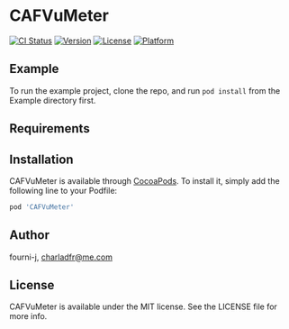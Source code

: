 # CAFVuMeter

[![CI Status](http://img.shields.io/travis/fourni-j/CAFVuMeter.svg?style=flat)](https://travis-ci.org/fourni-j/CAFVuMeter)
[![Version](https://img.shields.io/cocoapods/v/CAFVuMeter.svg?style=flat)](http://cocoapods.org/pods/CAFVuMeter)
[![License](https://img.shields.io/cocoapods/l/CAFVuMeter.svg?style=flat)](http://cocoapods.org/pods/CAFVuMeter)
[![Platform](https://img.shields.io/cocoapods/p/CAFVuMeter.svg?style=flat)](http://cocoapods.org/pods/CAFVuMeter)

## Example

To run the example project, clone the repo, and run `pod install` from the Example directory first.

## Requirements

## Installation

CAFVuMeter is available through [CocoaPods](http://cocoapods.org). To install
it, simply add the following line to your Podfile:

```ruby
pod 'CAFVuMeter'
```

## Author

fourni-j, charladfr@me.com

## License

CAFVuMeter is available under the MIT license. See the LICENSE file for more info.
